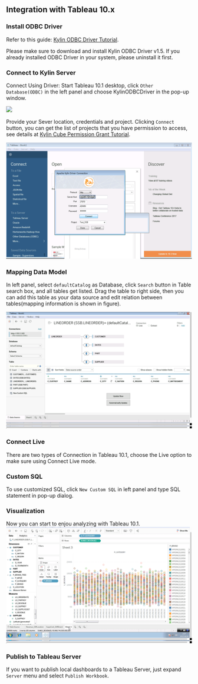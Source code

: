 ## Integration with Tableau 10.x

### Install ODBC Driver
Refer to this guide: [Kylin ODBC Driver Tutorial](driver/odbc.en.md).

Please make sure to download and install Kylin ODBC Driver v1.5. If you already installed ODBC Driver in your system, please uninstall it first.  

### Connect to Kylin Server
Connect Using Driver: Start Tableau 10.1 desktop, click `Other Database(ODBC)` in the left panel and choose KylinODBCDriver in the pop-up window. 


![](images/tableau_9/1.png)

Provide your Sever location, credentials and project. Clicking `Connect` button, you can get the list of projects that you have permission to access, see details at [Kylin Cube Permission Grant Tutorial](./acl.html).


![](images/tableau_10/step3.PNG)

### Mapping Data Model
In left panel, select `defaultCatalog` as Database, click `Search` button in Table search box, and all tables get listed. Drag the table to right side, then you can add this table as your data source and edit relation between tables(mapping information is shown in figure).

![](images/tableau_10/step5.PNG)

### Connect Live

There are two types of Connection in Tableau 10.1, choose the Live option to make sure using Connect Live mode.

### Custom SQL
To use customized SQL, click `New Custom SQL` in left panel and type SQL statement in pop-up dialog.

### Visualization

Now you can start to enjou analyzing with Tableau 10.1.
![](images/tableau_10/step13.PNG)

### Publish to Tableau Server
If you want to publish local dashboards to a Tableau Server, just expand `Server` menu and select `Publish Workbook`.


